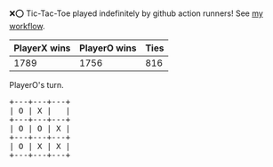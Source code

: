 :x::o: Tic-Tac-Toe played indefinitely by github action runners! See [my workflow](.github/workflows/play.yaml).

|PlayerX wins|PlayerO wins|Ties|
|-|-|-|
|1789|1756|816|

PlayerO's turn.

<pre>
+---+---+---+
| O | X |   |
+---+---+---+
| O | O | X |
+---+---+---+
| O | X | X |
+---+---+---+
</pre>